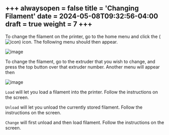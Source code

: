 +++
alwaysopen = false
title = 'Changing Filament'
date = 2024-05-08T09:32:56-04:00
draft = true
weight = 7
+++
---

To change the filament on the printer, go to the home menu and click the (![icon](/images/screwup3.png)) icon. The following menu should then appear.

![image](/images/145.PNG)

To change the filament, go to the extruder that you wish to change, and press the top button over that extruder number. Another menu will appear then

![image](/images/146.PNG) 

`Load` will let you load a filament into the printer. Follow the instructions on the screen.

`Unload` will let you unload the currently stored filament. Follow the instructions on the screen.

`Change` will first unload and then load filament. Follow the instructions on the screen.

